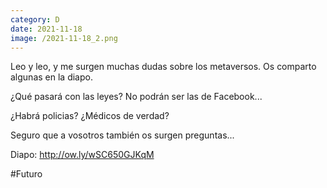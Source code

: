 ```yaml
--- 
category: D 
date: 2021-11-18 
image: /2021-11-18_2.png 
--- 
```


Leo y leo, y me surgen muchas dudas sobre los metaversos. Os comparto algunas en la diapo.

¿Qué pasará con las leyes? No podrán ser las de Facebook...

¿Habrá policias? ¿Médicos de verdad?

Seguro que a vosotros también os surgen preguntas...

Diapo:  http://ow.ly/wSC650GJKqM

#Futuro